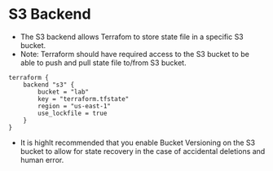 # S3 Backend
- The S3 backend allows Terrafom to store state file in a specific S3 bucket.
- Note: Terraform should have required access to the S3 bucket to be able to push and pull state file to/from S3 bucket.
```
terraform {
    backend "s3" {
        bucket = "lab"
        key = "terraform.tfstate"
        region = "us-east-1"
        use_lockfile = true
    }
}
```
- It is highlt recommended that you enable Bucket Versioning on the S3 bucket to allow for state recovery in the case of accidental deletions and human error.